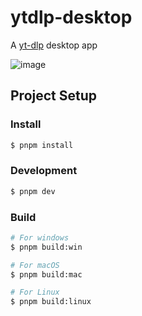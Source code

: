 # ytdlp-desktop

A [yt-dlp](https://github.com/yt-dlp/yt-dlp) desktop app

![image](https://github.com/user-attachments/assets/c66f46c9-862e-4202-ba8c-8420de08a765)


## Project Setup

### Install

```bash
$ pnpm install
```

### Development

```bash
$ pnpm dev
```

### Build

```bash
# For windows
$ pnpm build:win

# For macOS
$ pnpm build:mac

# For Linux
$ pnpm build:linux
```
